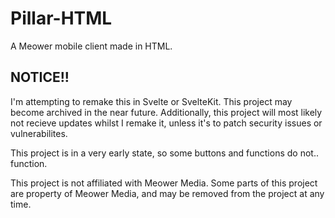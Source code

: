 # Pillar-HTML
A Meower mobile client made in HTML.
## NOTICE!!
I'm attempting to remake this in Svelte or SvelteKit. This project may become archived in the near future. Additionally, this project will most likely not recieve updates whilst I remake it, unless it's to patch security issues or vulnerabilites.

This project is in a very early state, so some buttons and functions do not.. function.

This project is not affiliated with Meower Media. Some parts of this project are property of Meower Media, and may be removed from the project at any time.

